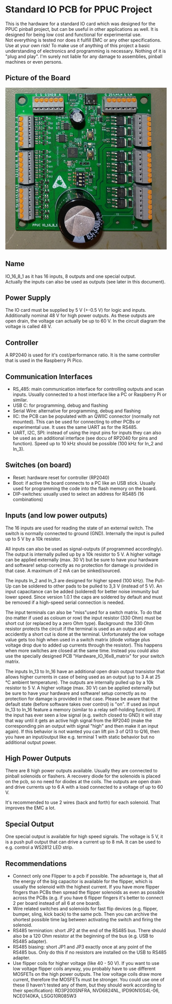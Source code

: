# Standard IO PCB for PPUC Project
This is the hardware for a standard IO card which was designed for the PPUC pinball project, but can be useful in other applications as well.
It is designed for being low cost and functional for experimental use.  
Not everything is tested nor does it fulfill EMC or any other specifications.  
Use at your own risk!
To make use of anything of this project a basic understanding of electronics and programming is necessary. Nothing of it is "plug and play". I'm surely not liable for any damage to assemblies, pinball machines or even persons.

## Picture of the Board
![PCB Pic](IO_16_8_1/PCB_V010_TH.jpg)

## Name
IO_16_8_1 as it has 16 inputs, 8 outputs and one special output.  
Actually the inputs can also be used as outputs (see later in this document).

## Power Supply
The IO card must be supplied by 5 V (+-0.5 V) for logic and inputs. Additionally nominal 48 V for high power outputs. As these outputs are open drain, the voltage can actually be up to 60 V. In the circuit diagram the voltage is called 48 V.

## Controller
A RP2040 is used for it's cost/performance ratio. It is the same controller that is used in the Raspberry Pi Pico.

## Communication Interfaces
* RS_485: main communication interface for controlling outputs and scan inputs. Usually connected to a host interface like a PC or Raspberry Pi or similar.
* USB C: for programming, debug and flashing
* Serial Wire: alternative for programming, debug and flashing
* IIC: the PCB can be populated with an QWIIC connector (normally not mounted). This can be used for connecting to other PCBs or experimental use. It uses the same UART as for the RS485.
* UART, I2C, SPI: instead of using the input pins for inputs they can also be used as an additional interface (see docu of RP2040 for pins and function). Speed up to 10 kHz should be possible (100 kHz for In_2 and In_3).

## Switches (on board)
* Reset: hardware reset for controller (RP2040)
* Boot: if active the board connects to a PC like an USB stick. Usually used for programming the code into the flash memory on the board.
* DIP-switches: usually used to select an address for RS485 (16 combinations)

## Inputs (and low power outputs)
The 16 inputs are used for reading the state of an external switch. The switch is normally connected to ground (GND). Internally the input is pulled up to 5 V by a 10k resistor.

All inputs can also be used as signal-outputs (if programmed accordingly). The output is internally pulled up by a 10k resistor to 5 V. A higher voltage can be applied externally (max. 30 V) but be sure to have your hardware and software! setup correctly as no protection for damage is provided in that case. A maximum of 2 mA can be sinked/sourced.

The inputs In_2 and In_3 are designed for higher speed (100 kHz). The Pull-Up can be soldered to other pads to be pulled to 3,3 V (instead of 5 V). An input capacitance can be added (soldered) for better noise immunity but lower speed. Since version 1.0.1 the caps are soldered by default and must be removed if a high-speed serial connection is needed.

The input terminals can also be "miss"used for a switch matrix. To do that (no matter if used as coloum or row) the input resistor (330 Ohm) must be short cut (or replaced by a zero Ohm type). Background: the 330 Ohm resistor protects the circuit if the terminal is used as an output and accidently a short cut is done at the terminal. Unfortunately the low voltage value gets too high when used in a switch matrix (diode voltage plus voltage drop due to added up currents through the resistor). This happens when more switches are closed at the same time. Instead you could also use the specially designed PCB "Hardware_IO_16x8_matrix" for your switch matrix.

The inputs In_13 to In_16 have an additional open drain output transistor that allows higher currents in case of being used as an output (up to 3 A at 25 °C ambient temperature). The outputs are internally pulled up by a 10k resistor to 5 V. A higher voltage (max. 30 V) can be applied externally but be sure to have your hardware and software! setup correctly as no protection for damage is provided in that case. Please be aware that the default state (before software takes over control) is "on". 
If used as input In_13 to In_16 feature a memory (similar to a relay self-holding function). If the input has ever seen a low signal (e.g. switch closed to GND) it will stay that way until it gets an active high signal from the RP2040 (make the corresponding pin an output with signal "high" and then make it an input again). If this behavior is not wanted you can lift pin 3 of Q13 to Q16, then you have an input/output like e.g. terminal 1 with static behavior but no additional output power.

## High Power Outputs
There are 8 high power outputs available. Usually they are connected to pinball solenoids or flashers. A recovery diode for the solenoids is placed on the pcb, so no need for diodes at the coils. The outputs are open drain and drive currents up to 6 A with a load connected to a voltage of up to 60 V.

It's recommended to use 2 wires (back and forth) for each solenoid. That improves the EMC a lot.

## Special Output
One special output is available for high speed signals. The voltage is 5 V, it is a push pull output that can drive a current up to 8 mA. It can be used to e.g. control a WS2812 LED strip.

## Recommendations
* Connect only one Flipper to a pcb if possible. The advantage is, that all the energy of the big capacitor is available for the flipper, which is usually the solenoid with the highest current. If you have more flipper fingers than PCBs then spread the flipper solenoids as even as possible across the PCBs (e.g. if you have 6 flipper fingers it's better to connect 2 per board instead of all 6 at one board).
* Wire related switches and solenoids for fast flip devices (e.g. flipper, bumper, sling, kick back) to the same pcb. Then you can archive the shortest possible time lag between activating the switch and firing the solenoid.
* RS485 termination: short JP2 at the end of the RS485 bus. There should also be a 120 Ohm resistor at the beginning of the bus (e.g. USB to RS485 adapter).
* RS485 biasing: short JP1 and JP3 exactly once at any point of the RS485 bus. Only do this if no resistors are installed on the USB to RS485 adapter. 
* Use flipper coils for higher voltage (like 40 - 50 V). If you want to use low voltage flipper coils anyway, you probably have to use different MOSFETs on the high power outputs. The low voltage coils draw more current, therefore the MOSFETs must be stronger. You could use one of these (I haven't tested any of them, but they should work according to their specification): RD3P200SNFRA, NVD6824NL, IPD90N10S4L-06, NCE0140KA, LSGG10R085W3






